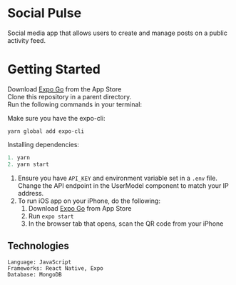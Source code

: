 # **Social Pulse**

Social media app that allows users to create and manage posts on a public activity feed.

# Getting Started

Download [Expo Go](https://apps.apple.com/us/app/expo-go/id982107779) from the App Store<br/>
Clone this repository in a parent directory.<br/>
Run the following commands in your terminal:

Make sure you have the expo-cli:

```
yarn global add expo-cli
```

Installing dependencies:

```js
1. yarn
2. yarn start
```

1. Ensure you have `API_KEY` and environment variable set in a `.env` file. Change the API endpoint in the UserModel component to match your IP address.
2. To run iOS app on your iPhone, do the following:
   1. Download [Expo Go](https://apps.apple.com/us/app/expo-go/id982107779) from App Store
   2. Run `expo start`
   3. In the browser tab that opens, scan the QR code from your iPhone

## Technologies

```
Language: JavaScript
Frameworks: React Native, Expo
Database: MongoDB
```
